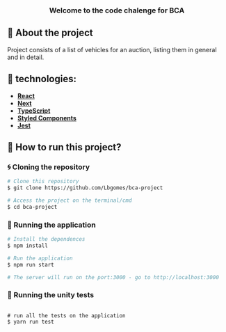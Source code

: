 <h3 align="center">
Welcome to the code chalenge for BCA 
</h3>

## 🚀 About the project

Project consists of a list of vehicles for an auction, listing them in general and in detail. 
## 🔨 technologies:


- **[React](https://pt-br.reactjs.org/)**
- **[Next](https://nextjs.org/)**
- **[TypeScript](https://www.typescriptlang.org/)**
- **[Styled Components](https://styled-components.com/)**
- **[Jest](https://jestjs.io)**

## 🚀 How to run this project?

### 🌀 Cloning the repository

```bash
# Clone this repository
$ git clone https://github.com/Lbgomes/bca-project

# Access the project on the terminal/cmd
$ cd bca-project
```

### 🎲 Running the application

```bash
# Install the dependences
$ npm install

# Run the application
$ npm run start

# The server will run on the port:3000 - go to http://localhost:3000

```

### 🎯 Running the unity tests

```

# run all the tests on the application
$ yarn run test

```
